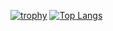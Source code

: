 [![trophy](https://github-profile-trophy.vercel.app/?username=ryo-ma&theme=onedark)](https://github.com/ryo-ma/github-profile-trophy)
[![Top Langs](https://github-readme-stats.vercel.app/api/top-langs/?username=ss0809)](https://github.com/anuraghazra/github-readme-stats)
